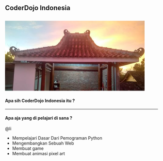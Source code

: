 ## CoderDojo Indonesia

![Flux Explained](https://raw.githubusercontent.com/amrullohrifq/Presentasi/master/cd.jpg)
---
#### Apa sih CoderDojo Indonesia itu ?


---
#### Apa aja yang di pelajari di sana ?

@li

- Mempelajari Dasar Dari Pemograman Python
- Mengembangkan Sebuah Web
- Membuat game
- Membuat animasi pixel art

